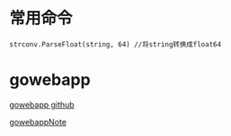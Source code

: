 # 常用命令

```
strconv.ParseFloat(string, 64) //将string转换成float64
```

# gowebapp

[gowebapp github](https://gitee.com/wizstriver1/gowebapp)

[gowebappNote](documents/gowebappNote.md)